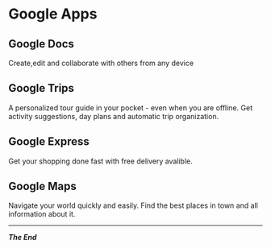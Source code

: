 <!doctype html>
<html>
<head><title>Latest Technology Updates</title>
</head>
<body>
<h1> Google Apps</h1>
<h2> Google Docs</h2>
<p> Create,edit and collaborate with others from any device
</p>
<h2> Google Trips</h2>
<p> A personalized tour guide  in your pocket - even when you are offline. Get activity suggestions, day plans and automatic trip organization.
</p>
<h2> Google Express</h2>
<p> Get your shopping done fast with free delivery avalible.
</p>
<h2> Google Maps</h2>
<p> Navigate your world quickly and easily. Find the best places in town and all information about it.
</p>
<hr>
<b><i>The End</i></b>
</body>
</html>

